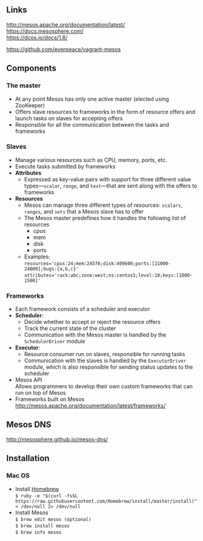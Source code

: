 ## Links
http://mesos.apache.org/documentation/latest/  
https://docs.mesosphere.com/  
https://dcos.io/docs/1.8/

https://github.com/everpeace/vagrant-mesos

## Components
### The master
- At any point Mesos has only one active master (elected using ZooKeeper)
- Offers slave resources to frameworks in the form of resource offers and launch tasks on slaves for accepting offers
- Responsible for all the communication between the tasks and frameworks


### Slaves
- Manage various resources such as CPU, memory, ports, etc.
- Execute tasks submitted by frameworks
- **Attributes**  
  - Expressed as key-value pairs with support for three different value types—`scalar`, `range`, and `text`—that are sent along with the offers to frameworks
- **Resources**  
  - Mesos can manage three different types of resources: `scalars`, `ranges`, and `sets` that a Mesos slave has to offer
  - The Mesos master predefines how it handles the following list of resources
    - cpus
    - mem
    - disk
    - ports
  - Examples:  
    `resources='cpus:24;mem:24576;disk:409600;ports:[21000-24000];bugs:{a,b,c}'`  
    `attributes='rack:abc;zone:west;os:centos5;level:10;keys:[1000-1500]'`


### Frameworks
- Each framework consists of a scheduler and executor
- **Scheduler**:
  - Decide whether to accept or reject the resource offers
  - Track the current state of the cluster
  - Communication with the Mesos master is handled by the `SchedulerDriver` module
- **Executor**:
  - Resource consumer run on slaves, responsible for running tasks
  - Communication with the slaves is handled by the `ExecutorDriver` module, which is also responsible for sending status updates to the scheduler
- Mesos API  
Allows programmers to develop their own custom frameworks that can run on top of Mesos
- Frameworks built on Mesos  
http://mesos.apache.org/documentation/latest/frameworks/


## Mesos DNS
http://mesosphere.github.io/mesos-dns/


## Installation
### Mac OS
- Install [Homebrew](http://brew.sh)  
`$ ruby -e "$(curl -fsSL https://raw.githubusercontent.com/Homebrew/install/master/install)" < /dev/null 2> /dev/null`
- Install Mesos  
`$ brew edit mesos (optional)`  
`$ brew install mesos`  
`$ brew info mesos`
